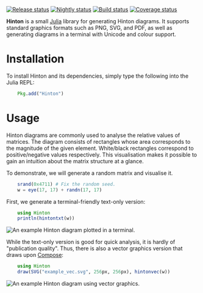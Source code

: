 [![Release status][release_badge]][release]
[![Nightly status][nightly_badge]][nightly]
[![Build status][travis_badge]][travis]
[![Coverage status][coveralls_badge]][coveralls]

**Hinton** is a small [Julia][julia] library for generating Hinton diagrams.
It supports standard graphics formats such as PNG, SVG, and PDF, as well as
generating diagrams in a terminal with Unicode and colour support.

[julia]: http://julialang.org/

# Installation #

To install Hinton and its dependencies, simply type the following
into the Julia REPL:

```julia
    Pkg.add("Hinton")
```

# Usage #

Hinton diagrams are commonly used to analyse the relative values of matrices.
The diagram consists of rectangles whose area corresponds to the magnitude
of the given element.  White/black rectangles correspond to positive/negative
values respectively.  This visualisation makes it possible to gain an intuition
about the matrix structure at a glance.

To demonstrate, we will generate a random matrix and visualise it.

```julia
    srand(0x4711) # Fix the random seed.
    w = eye(17, 17) + randn(17, 17)
```

First, we generate a terminal-friendly text-only version:

```julia
    using Hinton
    println(hintontxt(w))
```

![An example Hinton diagram plotted in a terminal.][example_txt]

While the text-only version is good for quick analysis, it is hardly of
"publication quality".  Thus, there is also a vector graphics version that
draws upon [Compose][compose]:

```julia
    using Hinton
    draw(SVG("example_vec.svg", 256px, 256px), hintonvec(w))
```

![An example Hinton diagram using vector graphics.][example_vec]

[compose]: http://composejl.org/
[coveralls]: https://coveralls.io/r/ninjin/Hinton.jl
[coveralls_badge]: https://img.shields.io/coveralls/ninjin/Hinton.jl/master.svg?style=flat
[example_txt]: https://raw.githubusercontent.com/ninjin/Hinton.jl/master/examples/example_txt.png
[example_vec]: https://raw.githubusercontent.com/ninjin/Hinton.jl/master/examples/example_vec.png
[nightly]: http://pkg.julialang.org/?pkg=Hinton&ver=0.4
[nightly_badge]: http://pkg.julialang.org/badges/Hinton_0.4.svg
[release]: http://pkg.julialang.org/?pkg=Hinton&ver=0.3
[release_badge]: http://pkg.julialang.org/badges/Hinton_0.3.svg
[travis]: https://travis-ci.org/ninjin/Hinton.jl
[travis_badge]: https://img.shields.io/travis/ninjin/Hinton.jl/master.svg?style=flat
